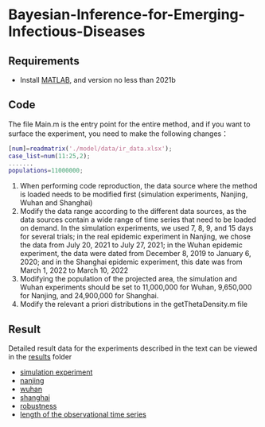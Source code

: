 # Bayesian-Inference-for-Emerging-Infectious-Diseases

## Requirements

- Install [MATLAB](https://ww2.mathworks.cn/products/matlab.html), and version no less than 2021b

## Code

The file Main.m is the entry point for the entire method, and if you want to surface the experiment, you need to make the following changes：

```matlab
[num]=readmatrix('./model/data/ir_data.xlsx');
case_list=num(11:25,2);
.......
populations=11000000;
```

1. When performing code reproduction, the data source where the method is loaded needs to be modified first (simulation experiments, Nanjing, Wuhan and Shanghai)
2. Modify the data range according to the different data sources, as the data sources contain a wide range of time series that need to be loaded on demand. In the simulation experiments, we used 7, 8, 9, and 15 days for several trials; in the real epidemic experiment in Nanjing, we chose the data from July 20, 2021 to July 27, 2021; in the Wuhan epidemic experiment, the data were dated from December 8, 2019 to January 6, 2020; and in the Shanghai epidemic experiment, this date was from March 1, 2022 to March 10, 2022
3. Modifying the population of the projected area, the simulation and Wuhan experiments should be set to 11,000,000 for Wuhan, 9,650,000 for Nanjing, and 24,900,000 for Shanghai.
4. Modify the relevant a priori distributions in the getThetaDensity.m file

## Result

Detailed result data for the experiments described in the text can be viewed in the [results](https://github.com/Nanjing-Tech-University-CSIC/Bayesian-Inference-for-Emerging-Infectious-Diseases/tree/main/result) folder

- [simulation experiment](https://github.com/Nanjing-Tech-University-CSIC/Bayesian-Inference-for-Emerging-Infectious-Diseases/tree/main/result/simulation%20experiment%20)
- [nanjing](https://github.com/Nanjing-Tech-University-CSIC/Bayesian-Inference-for-Emerging-Infectious-Diseases/tree/main/result/nanjing)
- [wuhan](https://github.com/Nanjing-Tech-University-CSIC/Bayesian-Inference-for-Emerging-Infectious-Diseases/tree/main/result/wuhan)
- [shanghai](https://github.com/Nanjing-Tech-University-CSIC/Bayesian-Inference-for-Emerging-Infectious-Diseases/tree/main/result/shanghai)
- [robustness](https://github.com/Nanjing-Tech-University-CSIC/Bayesian-Inference-for-Emerging-Infectious-Diseases/tree/main/result/robustness)
- [length of the observational time series](https://github.com/Nanjing-Tech-University-CSIC/Bayesian-Inference-for-Emerging-Infectious-Diseases/tree/main/result/length%20of%20the%20observational%20time%20series)